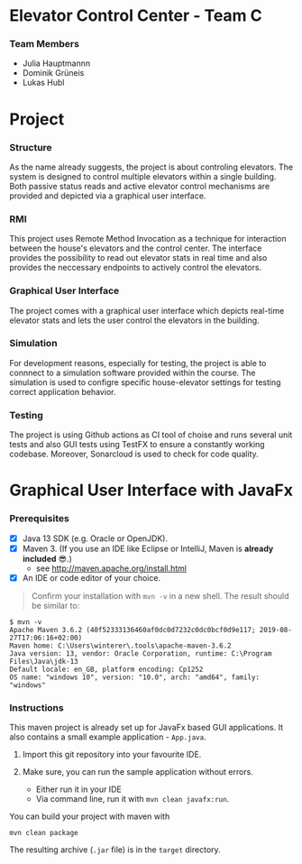 # Elevator Control Center - Team C

### Team Members

- Julia Hauptmannn
- Dominik Grüneis
- Lukas Hubl

# Project

### Structure

As the name already suggests, the project is about controling elevators. The system is designed to control multiple elevators within a single building. Both passive status reads and active elevator control mechanisms are provided and depicted via a graphical user interface.

### RMI

This project uses Remote Method Invocation as a technique for interaction between the house's elevators and the control center. The interface provides the possibility to read out elevator stats in real time and also provides the neccessary endpoints to actively control the elevators.

### Graphical User Interface

The project comes with a graphical user interface which depicts real-time elevator stats and lets the user control the elevators in the building. 

### Simulation

For development reasons, especially for testing, the project is able to connnect to a simulation software provided within the course. The simulation is used to configre specific house-elevator settings for testing correct application behavior.

### Testing

The project is using Github actions as CI tool of choise and runs several unit tests and also GUI tests using TestFX to ensure a constantly working codebase. Moreover, Sonarcloud is used to check for code quality.


# Graphical User Interface with JavaFx

### Prerequisites

- [x] Java 13 SDK (e.g. Oracle or OpenJDK).
- [x] Maven 3. (If you use an IDE like Eclipse or IntelliJ, Maven is **already included** :sunglasses:.)
	- see http://maven.apache.org/install.html
- [x] An IDE or code editor of your choice.

> Confirm your installation with `mvn -v` in a new shell. The result should be similar to:

```
$ mvn -v
Apache Maven 3.6.2 (40f52333136460af0dc0d7232c0dc0bcf0d9e117; 2019-08-27T17:06:16+02:00)
Maven home: C:\Users\winterer\.tools\apache-maven-3.6.2
Java version: 13, vendor: Oracle Corporation, runtime: C:\Program Files\Java\jdk-13
Default locale: en_GB, platform encoding: Cp1252
OS name: "windows 10", version: "10.0", arch: "amd64", family: "windows"
```

### Instructions

This maven project is already set up for JavaFx based GUI applications. It also contains a small example application - `App.java`.

1. Import this git repository into your favourite IDE.

1. Make sure, you can run the sample application without errors.
	- Either run it in your IDE
	- Via command line, run it with `mvn clean javafx:run`.

You can build your project with maven with

```
mvn clean package
```

The resulting archive (`.jar` file) is in the `target` directory.
